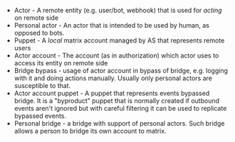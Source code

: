 * Actor - A remote entity (e.g. user/bot, webhook) that is used for *acting* on remote side
* Personal actor - An actor that is intended to be used by human, as opposed to bots.
* Puppet - A *local* matrix account managed by AS that represents remote users
* Actor account - The account (as in authorization) which actor uses to access its entity on remote side
* Bridge bypass - usage of actor account in bypass of bridge, e.g. logging with it and doing actions manually. Usually
  only personal actors are susceptible to that.
* Actor account puppet - A puppet that represents events bypassed bridge. It is a "byproduct" puppet that is normally
  created if outbound events aren't ignored but with careful filtering it can be used to replicate bypassed events.
* Personal bridge - a bridge with support of personal actors. Such bridge allows a person to bridge its own account to matrix.